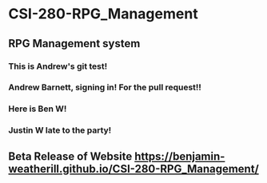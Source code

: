 # CSI-280-RPG_Management
## RPG Management system
### This is Andrew's git test!
### Andrew Barnett, signing in!  For the pull request!!
### Here is Ben W!
### Justin W late to the party!


## Beta Release of Website https://benjamin-weatherill.github.io/CSI-280-RPG_Management/
